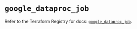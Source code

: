 # `google_dataproc_job`

Refer to the Terraform Registry for docs: [`google_dataproc_job`](https://registry.terraform.io/providers/hashicorp/google-beta/5.21.0/docs/resources/google_dataproc_job).
